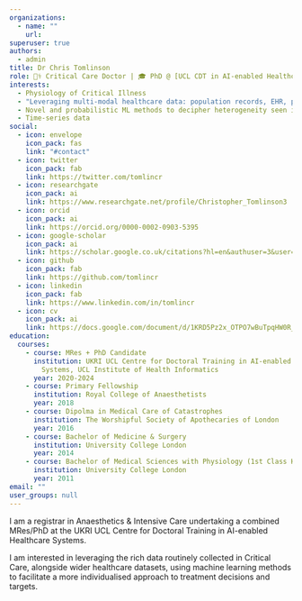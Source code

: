 ```yaml
---
organizations:
  - name: ""
    url:
superuser: true
authors:
  - admin
title: Dr Chris Tomlinson
role: 👨‍⚕️ Critical Care Doctor | 🎓 PhD @ [UCL CDT in AI-enabled Healthcare](https://www.ucl.ac.uk/aihealth-cdt/)
interests:
  - Physiology of Critical Illness
  - "Leveraging multi-modal healthcare data: population records, EHR, physiological variables, biomarkers, pan-omics"
  - Novel and probabilistic ML methods to decipher heterogeneity seen in patient's responses to the complex interactions between comorbidities and acute illness
  - Time-series data
social:
  - icon: envelope
    icon_pack: fas
    link: "#contact"
  - icon: twitter
    icon_pack: fab
    link: https://twitter.com/tomlincr
  - icon: researchgate
    icon_pack: ai
    link: https://www.researchgate.net/profile/Christopher_Tomlinson3
  - icon: orcid
    icon_pack: ai
    link: https://orcid.org/0000-0002-0903-5395
  - icon: google-scholar
    icon_pack: ai
    link: https://scholar.google.co.uk/citations?hl=en&authuser=3&user=NcKe1aEAAAAJ
  - icon: github
    icon_pack: fab
    link: https://github.com/tomlincr
  - icon: linkedin
    icon_pack: fab
    link: https://www.linkedin.com/in/tomlincr
  - icon: cv
    icon_pack: ai
    link: https://docs.google.com/document/d/1KRD5Pz2x_OTPO7wBuTpqHW0R_VNuUYDSHeXipo_R0tI
education:
  courses:
    - course: MRes + PhD Candidate
      institution: UKRI UCL Centre for Doctoral Training in AI-enabled Healthcare
        Systems, UCL Institute of Health Informatics
      year: 2020-2024
    - course: Primary Fellowship
      institution: Royal College of Anaesthetists
      year: 2018
    - course: Dipolma in Medical Care of Catastrophes
      institution: The Worshipful Society of Apothecaries of London
      year: 2016
    - course: Bachelor of Medicine & Surgery
      institution: University College London
      year: 2014
    - course: Bachelor of Medical Sciences with Physiology (1st Class Hons)
      institution: University College London
      year: 2011
email: ""
user_groups: null
---
```


I am a registrar in Anaesthetics & Intensive Care undertaking a combined MRes/PhD at the UKRI UCL Centre for Doctoral Training in AI-enabled Healthcare Systems.

I am interested in leveraging the rich data routinely collected in Critical Care, alongside wider healthcare datasets, using machine learning methods to facilitate a more individualised approach to treatment decisions and targets.

